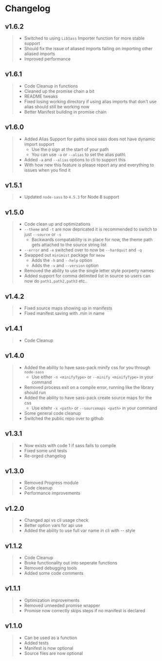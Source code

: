 # Changelog

## v1.6.2

> * Switched to using `LibSass` Importer function for more stable support
> * Should fix the issue of aliased imports failing on importing other aliased imports
> * Improved performance

## v1.6.1

> * Code Cleanup in functions
> * Cleaned up the promise chain a bit
> * README tweaks
> * Fixed losing working directory if using alias imports that don't use alias should still be working now
> * Better Manifest building in promise chain

## v1.6.0

> * Added Alias Support for paths since sass does not have dynamic import support
>   * Use the `@` sign at the start of your path
>   * You can use `-a` or `--alias` to set the alias path\
> * Added `-a` and `--alias` options to cli to support this
> * With how new this feature is please report any and everything to issues when you find it

## v1.5.1

> * Updated `node-sass` to `4.5.3` for Node 8 support

## v1.5.0

> * Code clean up and optimizations
> * `--theme` and `-t` are now depricated it is recommended to switch to just `--source` or `-s`
>    * Backwards compatability is in place for now, the theme path gets attached to the source string list
> * `--error` and `-e` switched over to now be `--hardquit` and `-q`
> * Swapped out `minimist` package for `meow`
>   * Adds the `-h` and `--help` option
>   * Adds the `-v` and `--version` option
> * Removed the ability to use the single letter style porperty names
> * Added support for comma delimited list in source so users can now do `path1,path2,path3` etc..

## v1.4.2

> * Fixed source maps showing up in manifests
> * Fixed manifest saving with .min in name

## v1.4.1

> * Code Cleanup

## v1.4.0

> * Added the ability to have sass-pack minify css for you through `node-sass`
>   * Use either `-n <minifyType>` or `--minify <minifyType>` in your command
> * Removed process exit on a compile error, running like the library should run
> * Added the ability to have sass-pack create source maps for the css
>   * Use eitehr `-x <path>` or `--sourcemaps <path>` in your command
> * Some general code cleanup
> * Switched the public repo over to github

## v1.3.1

> * Now exists with code 1 if sass fails to compile
> * Fixed some unit tests
> * Re-orged changelog

## v1.3.0

> * Removed Progress module
> * Code cleanup
> * Performance improvements

## v1.2.0

> * Changed api vs cli usage check
> * Better option vars for api use
> * Added the ability to use full var name in cli with -- style

## v1.1.2

> * Code Cleanup
> * Broke functionality out into seperate functions
> * Removed debugging tools
> * Added some code comments

## v1.1.1

> * Optimization improvements
> * Removed unneeded promise wrapper
> * Promise now correctly skips steps if no manifest is declared

## v1.1.0

> * Can be used as a function
> * Added tests
> * Manifest is now optional
> * Source files are now optional
